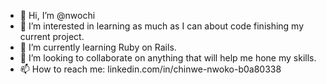 - 👋 Hi, I’m @nwochi
- 👀 I’m interested in learning as much as I can about code finishing my current project.
- 🌱 I’m currently learning Ruby on Rails.
- 💞️ I’m looking to collaborate on anything that will help me hone my skills.
- 📫 How to reach me: linkedin.com/in/chinwe-nwoko-b0a80338

<!---
nwochi/nwochi is a ✨ special ✨ repository because its `README.md` (this file) appears on your GitHub profile.
You can click the Preview link to take a look at your changes.
--->
